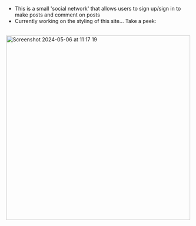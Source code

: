 
* This is a small 'social network' that allows users to sign up/sign in to make posts and comment on posts
* Currently working on the styling of this site... Take a peek:
<br />
<img width="500" alt="Screenshot 2024-05-06 at 11 17 19" src="https://github.com/aliciademorauk/tumblr_recreation/assets/81619741/1b0f52bd-3a14-4226-8534-78590c235e1d">
